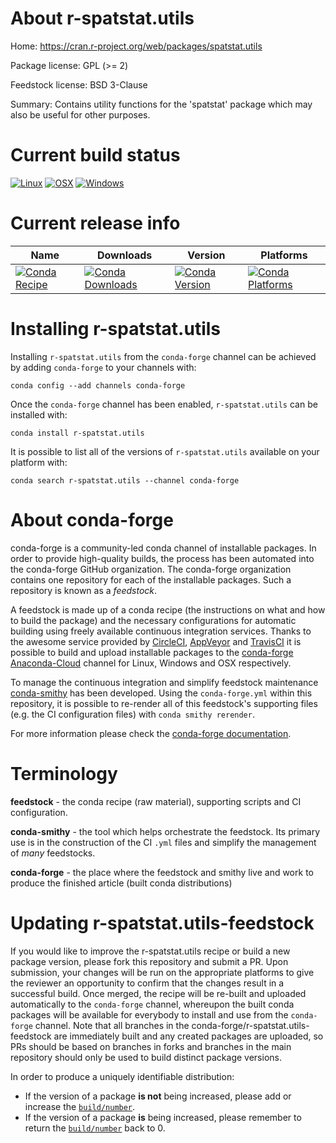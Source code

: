 About r-spatstat.utils
======================

Home: https://cran.r-project.org/web/packages/spatstat.utils

Package license: GPL (>= 2)

Feedstock license: BSD 3-Clause

Summary: Contains utility functions for the 'spatstat' package which may also be useful for other purposes.



Current build status
====================

[![Linux](https://img.shields.io/circleci/project/github/conda-forge/r-spatstat.utils-feedstock/master.svg?label=Linux)](https://circleci.com/gh/conda-forge/r-spatstat.utils-feedstock)
[![OSX](https://img.shields.io/travis/conda-forge/r-spatstat.utils-feedstock/master.svg?label=macOS)](https://travis-ci.org/conda-forge/r-spatstat.utils-feedstock)
[![Windows](https://img.shields.io/appveyor/ci/conda-forge/r-spatstat.utils-feedstock/master.svg?label=Windows)](https://ci.appveyor.com/project/conda-forge/r-spatstat-utils-feedstock/branch/master)

Current release info
====================

| Name | Downloads | Version | Platforms |
| --- | --- | --- | --- |
| [![Conda Recipe](https://img.shields.io/badge/recipe-r--spatstat.utils-green.svg)](https://anaconda.org/conda-forge/r-spatstat.utils) | [![Conda Downloads](https://img.shields.io/conda/dn/conda-forge/r-spatstat.utils.svg)](https://anaconda.org/conda-forge/r-spatstat.utils) | [![Conda Version](https://img.shields.io/conda/vn/conda-forge/r-spatstat.utils.svg)](https://anaconda.org/conda-forge/r-spatstat.utils) | [![Conda Platforms](https://img.shields.io/conda/pn/conda-forge/r-spatstat.utils.svg)](https://anaconda.org/conda-forge/r-spatstat.utils) |

Installing r-spatstat.utils
===========================

Installing `r-spatstat.utils` from the `conda-forge` channel can be achieved by adding `conda-forge` to your channels with:

```
conda config --add channels conda-forge
```

Once the `conda-forge` channel has been enabled, `r-spatstat.utils` can be installed with:

```
conda install r-spatstat.utils
```

It is possible to list all of the versions of `r-spatstat.utils` available on your platform with:

```
conda search r-spatstat.utils --channel conda-forge
```


About conda-forge
=================

conda-forge is a community-led conda channel of installable packages.
In order to provide high-quality builds, the process has been automated into the
conda-forge GitHub organization. The conda-forge organization contains one repository
for each of the installable packages. Such a repository is known as a *feedstock*.

A feedstock is made up of a conda recipe (the instructions on what and how to build
the package) and the necessary configurations for automatic building using freely
available continuous integration services. Thanks to the awesome service provided by
[CircleCI](https://circleci.com/), [AppVeyor](http://www.appveyor.com/)
and [TravisCI](https://travis-ci.org/) it is possible to build and upload installable
packages to the [conda-forge](https://anaconda.org/conda-forge)
[Anaconda-Cloud](http://docs.anaconda.org/) channel for Linux, Windows and OSX respectively.

To manage the continuous integration and simplify feedstock maintenance
[conda-smithy](http://github.com/conda-forge/conda-smithy) has been developed.
Using the ``conda-forge.yml`` within this repository, it is possible to re-render all of
this feedstock's supporting files (e.g. the CI configuration files) with ``conda smithy rerender``.

For more information please check the [conda-forge documentation](https://conda-forge.org/docs/).

Terminology
===========

**feedstock** - the conda recipe (raw material), supporting scripts and CI configuration.

**conda-smithy** - the tool which helps orchestrate the feedstock.
                   Its primary use is in the construction of the CI ``.yml`` files
                   and simplify the management of *many* feedstocks.

**conda-forge** - the place where the feedstock and smithy live and work to
                  produce the finished article (built conda distributions)


Updating r-spatstat.utils-feedstock
===================================

If you would like to improve the r-spatstat.utils recipe or build a new
package version, please fork this repository and submit a PR. Upon submission,
your changes will be run on the appropriate platforms to give the reviewer an
opportunity to confirm that the changes result in a successful build. Once
merged, the recipe will be re-built and uploaded automatically to the
`conda-forge` channel, whereupon the built conda packages will be available for
everybody to install and use from the `conda-forge` channel.
Note that all branches in the conda-forge/r-spatstat.utils-feedstock are
immediately built and any created packages are uploaded, so PRs should be based
on branches in forks and branches in the main repository should only be used to
build distinct package versions.

In order to produce a uniquely identifiable distribution:
 * If the version of a package **is not** being increased, please add or increase
   the [``build/number``](http://conda.pydata.org/docs/building/meta-yaml.html#build-number-and-string).
 * If the version of a package **is** being increased, please remember to return
   the [``build/number``](http://conda.pydata.org/docs/building/meta-yaml.html#build-number-and-string)
   back to 0.